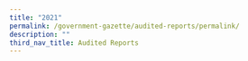 ```yaml
---
title: "2021"
permalink: /government-gazette/audited-reports/permalink/
description: ""
third_nav_title: Audited Reports
---
```

